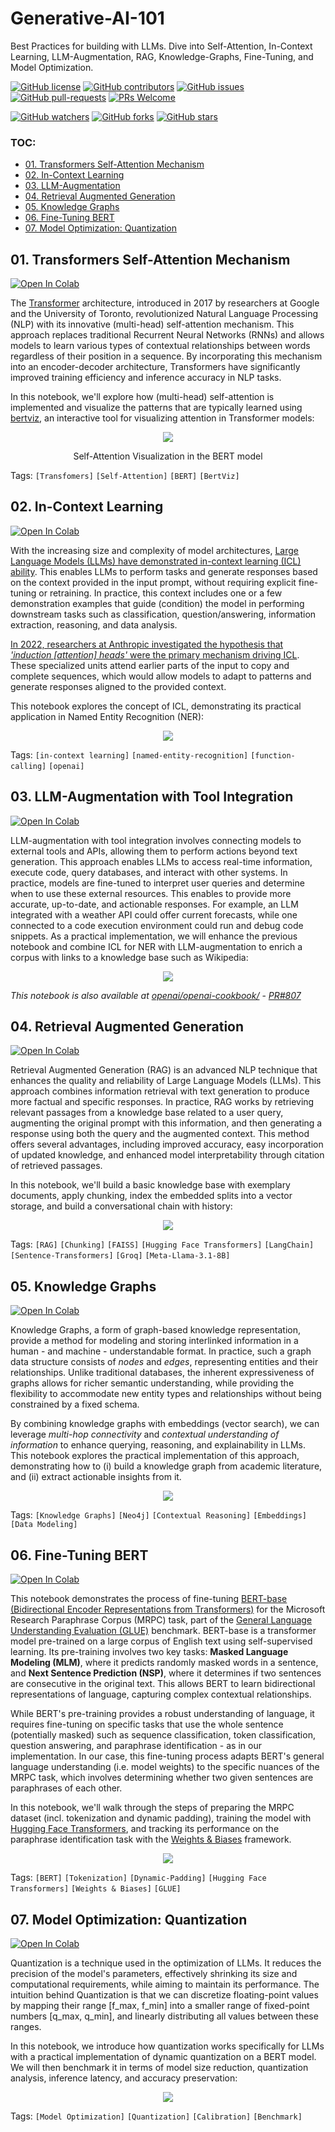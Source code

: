 # Generative-AI-101

Best Practices for building with LLMs. Dive into Self-Attention, In-Context Learning, LLM-Augmentation, RAG, Knowledge-Graphs, Fine-Tuning, and Model Optimization.

[![GitHub license](https://img.shields.io/github/license/dcarpintero/generative-ai-101.svg)](https://github.com/dcarpintero/generative-ai-101/blob/master/LICENSE)
[![GitHub contributors](https://img.shields.io/github/contributors/dcarpintero/generative-ai-101.svg)](https://GitHub.com/dcarpintero/generative-ai-101/graphs/contributors/)
[![GitHub issues](https://img.shields.io/github/issues/dcarpintero/generative-ai-101.svg)](https://GitHub.com/dcarpintero/generative-ai-101/issues/)
[![GitHub pull-requests](https://img.shields.io/github/issues-pr/dcarpintero/generative-ai-101.svg)](https://GitHub.com/dcarpintero/generative-ai-101/pulls/)
[![PRs Welcome](https://img.shields.io/badge/PRs-welcome-brightgreen.svg?style=flat-square)](http://makeapullrequest.com)

[![GitHub watchers](https://img.shields.io/github/watchers/dcarpintero/generative-ai-101.svg?style=social&label=Watch)](https://GitHub.com/dcarpintero/generative-ai-101/watchers/)
[![GitHub forks](https://img.shields.io/github/forks/dcarpintero/generative-ai-101.svg?style=social&label=Fork)](https://GitHub.com/dcarpintero/generative-ai-101/network/)
[![GitHub stars](https://img.shields.io/github/stars/dcarpintero/generative-ai-101.svg?style=social&label=Star)](https://GitHub.com/dcarpintero/generative-ai-101/stargazers/)

### TOC:
- [01. Transformers Self-Attention Mechanism](#01-transformers-self-attention-mechanism)
- [02. In-Context Learning](#01-in-context-learning)
- [03. LLM-Augmentation](#03-llm-augmentation-with-tool-integration)
- [04. Retrieval Augmented Generation](#04-retrieval-augmented-generation)
- [05. Knowledge Graphs](#05-knowledge-graphs)
- [06. Fine-Tuning BERT](#06-fine-tuning-bert)
- [07. Model Optimization: Quantization](#07-model-optimization-quantization)

## 01. Transformers Self-Attention Mechanism

[![Open In Colab](https://colab.research.google.com/assets/colab-badge.svg)](https://colab.research.google.com/github/dcarpintero/generative-ai-101/blob/main/01_transformers_self_attention.ipynb) 

The [Transformer](https://proceedings.neurips.cc/paper/2017/hash/3f5ee243547dee91fbd053c1c4a845aa-Abstract.html) architecture, introduced in 2017 by researchers at Google and the University of Toronto, revolutionized Natural Language Processing (NLP) with its innovative (multi-head) self-attention mechanism. This approach replaces traditional Recurrent Neural Networks (RNNs) and allows models to learn various types of contextual relationships between words regardless of their position in a sequence. By incorporating this mechanism into an encoder-decoder architecture, Transformers have significantly improved training efficiency and inference accuracy in NLP tasks.

In this notebook, we'll explore how (multi-head) self-attention is implemented and visualize the patterns that are typically learned using [bertviz](https://pypi.org/project/bertviz/), an interactive tool for visualizing attention in Transformer models:

<p align="center">
  <img src="./static/self_attention_s1.png">
</p>
<p align="center">Self-Attention Visualization in the BERT model</p>

Tags: `[Transfomers]` `[Self-Attention]` `[BERT]` `[BertViz]`

## 02. In-Context Learning

[![Open In Colab](https://colab.research.google.com/assets/colab-badge.svg)](https://colab.research.google.com/github/dcarpintero/generative-ai-101/blob/main/02_in_context_learning.ipynb) 

With the increasing size and complexity of model architectures, [Large Language Models (LLMs) have demonstrated in-context learning (ICL) ability](https://splab.sdu.edu.cn/GPT3.pdf). This enables LLMs to perform tasks and generate responses based on the context provided in the input prompt, without requiring explicit fine-tuning or retraining. In practice, this context includes one or a few demonstration examples that guide (condition) the model in performing downstream tasks such as classification, question/answering, information extraction, reasoning, and data analysis.

[In 2022, researchers at Anthropic investigated the hypothesis that *'induction [attention] heads'* were the primary mechanism driving ICL](https://transformer-circuits.pub/2022/in-context-learning-and-induction-heads/index.html). These specialized units attend earlier parts of the input to copy and complete sequences, which would allow models to adapt to patterns and generate responses aligned to the provided context.

This notebook explores the concept of ICL, demonstrating its practical application in Named Entity Recognition (NER):

<p align="center">
  <img src="./static/in_context_learning.png">
</p>

Tags: `[in-context learning]` `[named-entity-recognition]` `[function-calling]` `[openai]`

## 03. LLM-Augmentation with Tool Integration

[![Open In Colab](https://colab.research.google.com/assets/colab-badge.svg)](https://colab.research.google.com/github/dcarpintero/generative-ai-101/blob/main/03_llm_augmentation_tool_integration.ipynb) 

LLM-augmentation with tool integration involves connecting models to external tools and APIs, allowing them to perform actions beyond text generation. This approach enables LLMs to access real-time information, execute code, query databases, and interact with other systems. In practice, models are fine-tuned to interpret user queries and determine when to use these external resources. This enables to provide more accurate, up-to-date, and actionable responses. For example, an LLM integrated with a weather API could offer current forecasts, while one connected to a code execution environment could run and debug code snippets. As a practical implementation, we will enhance the previous notebook and combine ICL for NER with LLM-augmentation to enrich a corpus with links to a knowledge base such as Wikipedia:

<p align="center">
  <img src="./static/llm_augmentation_tool_integration.png">
</p>

*This notebook is also available at [openai/openai-cookbook/](openai/openai-cookbook/examples/Named_Entity_Recognition_to_enrich_text.ipynb)* - *[PR#807](https://github.com/openai/openai-cookbook/pull/807)*


## 04. Retrieval Augmented Generation

[![Open In Colab](https://colab.research.google.com/assets/colab-badge.svg)](https://colab.research.google.com/github/dcarpintero/generative-ai-101/blob/main/04_retrieval_augmented_generation.ipynb)

Retrieval Augmented Generation (RAG) is an advanced NLP technique that enhances the quality and reliability of Large Language Models (LLMs). This approach combines information retrieval with text generation to produce more factual and specific responses. In practice, RAG works by retrieving relevant passages from a knowledge base related to a user query, augmenting the original prompt with this information, and then generating a response using both the query and the augmented context. This method offers several advantages, including improved accuracy, easy incorporation of updated knowledge, and enhanced model interpretability through citation of retrieved passages.

In this notebook, we'll build a basic knowledge base with exemplary documents, apply chunking, index the embedded splits into a vector storage, and build a conversational chain with history:

<p align="center">
  <img src="./static/retrieval_augmented_generation.png">
</p>

Tags: `[RAG]` `[Chunking]` `[FAISS]` `[Hugging Face Transformers]` `[LangChain]` `[Sentence-Transformers]` `[Groq]` `[Meta-Llama-3.1-8B]`

## 05. Knowledge Graphs

[![Open In Colab](https://colab.research.google.com/assets/colab-badge.svg)](https://colab.research.google.com/github/dcarpintero/generative-ai-101/blob/main/05_knowledge_graphs.ipynb)

Knowledge Graphs, a form of graph-based knowledge representation, provide a method for modeling and storing interlinked information in a human - and machine - understandable format. In practice, such a graph data structure consists of *nodes* and *edges*, representing entities and their relationships. Unlike traditional databases, the inherent expressiveness of graphs allows for richer semantic understanding, while providing the flexibility to accommodate new entity types and relationships without being constrained by a fixed schema.

By combining knowledge graphs with embeddings (vector search), we can leverage *multi-hop connectivity* and *contextual understanding of information* to enhance querying, reasoning, and explainability in LLMs. This notebook explores the practical implementation of this approach, demonstrating how to (i) build a knowledge graph from academic literature, and (ii) extract actionable insights from it.

<p align="center">
  <img src="./static/knowledge-graphs.png">
</p>

Tags: `[Knowledge Graphs]` `[Neo4j]` `[Contextual Reasoning]` `[Embeddings]` `[Data Modeling]` 

## 06. Fine-Tuning BERT

[![Open In Colab](https://colab.research.google.com/assets/colab-badge.svg)](https://colab.research.google.com/github/dcarpintero/generative-ai-101/blob/main/06_fine_tuning_bert.ipynb)

This notebook demonstrates the process of fine-tuning [BERT-base (Bidirectional Encoder Representations from Transformers)](https://arxiv.org/abs/1810.04805) for the Microsoft Research Paraphrase Corpus (MRPC) task, part of the [General Language Understanding Evaluation (GLUE)](https://gluebenchmark.com/) benchmark. BERT-base is a transformer model pre-trained on a large corpus of English text using self-supervised learning. Its pre-training involves two key tasks: **Masked Language Modeling (MLM)**, where it predicts randomly masked words in a sentence, and **Next Sentence Prediction (NSP)**, where it determines if two sentences are consecutive in the original text. This allows BERT to learn bidirectional representations of language, capturing complex contextual relationships.

While BERT's pre-training provides a robust understanding of language, it requires fine-tuning on specific tasks that use the whole sentence (potentially masked) such as sequence classification, token classification, question answering, and paraphrase identification - as in our implementation. In our case, this fine-tuning process adapts BERT's general language understanding (i.e. model weights) to the specific nuances of the MRPC task, which involves determining whether two given sentences are paraphrases of each other.

In this notebook, we'll walk through the steps of preparing the MRPC dataset (incl. tokenization and dynamic padding), training the model with [Hugging Face Transformers](https://huggingface.co/docs/transformers/index), and tracking its performance on the paraphrase identification task with the [Weights & Biases](https://wandb.ai/site) framework.

<p align="center">
  <img src="./static/fine_tuning_process.png">
</p>

Tags: `[BERT]` `[Tokenization]` `[Dynamic-Padding]` `[Hugging Face Transformers]` `[Weights & Biases]` `[GLUE]` 

## 07. Model Optimization: Quantization

[![Open In Colab](https://colab.research.google.com/assets/colab-badge.svg)](https://colab.research.google.com/github/dcarpintero/generative-ai-101/blob/main/07_model_optimization_quantization.ipynb)

Quantization is a technique used in the optimization of LLMs. It reduces the precision of the model's parameters, effectively shrinking its size and computational requirements, while aiming to maintain its performance. The intuition behind Quantization is that we can discretize floating-point values by mapping their range [f_max, f_min] into a smaller range of fixed-point numbers [q_max, q_min], and linearly distributing all values between these ranges. 

In this notebook, we introduce how quantization works specifically for LLMs with a practical implementation of dynamic quantization on a BERT model. We will then benchmark it in terms of model size reduction, quantization analysis, inference latency, and accuracy preservation:

<p align="center">
  <img src="./static/model_quantization.png">
</p>

Tags: `[Model Optimization]` `[Quantization]` `[Calibration]` `[Benchmark]`